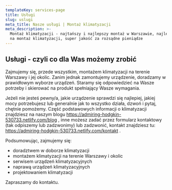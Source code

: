 ```yaml
---
templateKey: services-page
title: Usługi
slug: uslugi
meta_title: Nasze usługi | Montaż klimatyzacji
meta_description: >-
  Montaż klimatyzacji - najtańszy i najlepszy montaż w Warszawie, najlepsza cena
  na montaż klimatyzacji, super jakość za rozsądne pieniądze
---
```


## Usługi - czyli co dla Was możemy zrobić

Zajmujemy się, przede wszystkim, montażem klimatyzacji na terenie Warszawy i jej okolic. Zanim jednak zamontujemy urządzenie, doradzamy w prawidłowym wyborze urządzeń. Staramy się odpowiedzieć na Wasze potrzeby i skierować na produkt spełniający Wasze wymagania.

Jeżeli nie jesteś pewny/a, jakie urządzenie sprawdzi się najlepiej, jakiej mocy potrzebujesz lub generalnie jak to wszystko działa, dzwoń i pytaj, chętnie pomożemy. Część podstawowych informacji o klimatyzacji znajdziesz na naszym blogu <https://admiring-hodgkin-530733.netlify.com/blog> , inne możesz zadać przez formularz kontaktowy (tak odpiszemy lub zadzwonimy) lub zadzwonić, kontakt znajdziesz tu: https://admiring-hodgkin-530733.netlify.com/kontakt .

Podsumowując, zajmujemy się:

- doradztwem w doborze klimatyzacji
- montażem klimatyzacji na terenie Warszawy i okolic
- serwisem urządzeń klimatyzacyjnych
- naprawą urządzeń klimatyzacyjnych
- projektowaniem klimatyzacji

Zapraszamy do kontaktu.
